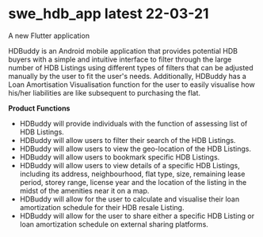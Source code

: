 # swe_hdb_app latest 22-03-21

A new Flutter application

HDBuddy is an Android mobile application that provides potential HDB buyers with a simple and intuitive interface to filter through the large number of HDB Listings using different types of filters that can be adjusted manually by the user to fit the user's needs. Additionally, HDBuddy has a Loan Amortisation Visualisation function for the user to easily visualise how his/her liabilities are like subsequent to purchasing the flat.

**Product Functions**
- HDBuddy will provide individuals with the function of assessing list of HDB Listings. 
- HDBuddy will allow users to filter their search of the HDB Listings.
- HDBuddy will allow users to view the geo-location of the HDB Listings. 
- HDBuddy will allow users to bookmark specific HDB Listings.
- HDBuddy will allow users to view details of a specific HDB Listings, including its address, neighbourhood, flat type, size, remaining lease period, storey range, license year and the location of the listing in the midst of the amenities near it on a map. 
- HDBuddy will allow for the user to calculate and visualise their loan amortization schedule for their HDB resale Listing. 
- HDBuddy will allow for the user to share either a specific HDB Listing or loan amortization schedule on external sharing platforms. 

